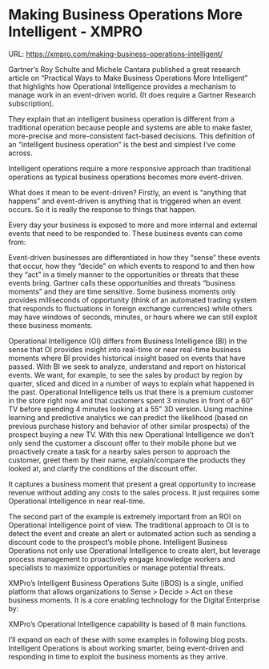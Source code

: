 # Making Business Operations More Intelligent - XMPRO

URL: https://xmpro.com/making-business-operations-intelligent/

Gartner’s Roy Schulte and Michele Cantara published a great research article on “Practical Ways to Make Business Operations More Intelligent” that highlights how Operational Intelligence provides a mechanism to manage work in an event-driven world. (It does require a Gartner Research subscription).

They explain that an intelligent business operation is different from a traditional operation because people and systems are able to make faster, more-precise and more-consistent fact-based decisions. This definition of an “intelligent business operation” is the best and simplest I’ve come across.

Intelligent operations require a more responsive approach than traditional operations as typical business operations becomes more event-driven.

What does it mean to be event-driven? Firstly, an event is “anything that happens” and event-driven is anything that is triggered when an event occurs. So it is really the response to things that happen.

Every day your business is exposed to more and more internal and external events that need to be responded to. These business events can come from:

Event-driven businesses are differentiated in how they “sense” these events that occur, how they “decide” on which events to respond to and then how they “act” in a timely manner to the opportunities or threats that these events bring. Gartner calls these opportunities and threats “business moments” and they are time sensitive. Some business moments only provides milliseconds of opportunity (think of an automated trading system that responds to fluctuations in foreign exchange currencies) while others may have windows of seconds, minutes, or hours where we can still exploit these business moments.

Operational Intelligence (OI) differs from Business Intelligence (BI) in the sense that OI provides insight into real-time or near real-time business moments where BI provides historical insight based on events that have passed. With BI we seek to analyze, understand and report on historical events. We want, for example, to see the sales by product by region by quarter, sliced and diced in a number of ways to explain what happened in the past. Operational Intelligence tells us that there is a premium customer in the store right now and that customers spent 3 minutes in front of a 60” TV before spending 4 minutes looking at a 55” 3D version. Using machine learning and predictive analytics we can predict the likelihood (based on previous purchase history and behavior of other similar prospects) of the prospect buying a new TV. With this new Operational Intelligence we don’t only send the customer a discount offer to their mobile phone but we proactively create a task for a nearby sales person to approach the customer, greet them by their name, explain/compare the products they looked at, and clarify the conditions of the discount offer.

It captures a business moment that present a great opportunity to increase revenue without adding any costs to the sales process. It just requires some Operational Intelligence in near real-time.

The second part of the example is extremely important from an ROI on Operational Intelligence point of view. The traditional approach to OI is to detect the event and create an alert or automated action such as sending a discount code to the prospect’s mobile phone. Intelligent Business Operations not only use Operational Intelligence to create alert, but leverage process management to proactively engage knowledge workers and specialists to maximize opportunities or manage potential threats.

XMPro’s Intelligent Business Operations Suite (iBOS) is a single, unified platform that allows organizations to Sense > Decide > Act on these business moments. It is a core enabling technology for the Digital Enterprise by:

XMPro’s Operational Intelligence capability is based of 8 main functions.



I’ll expand on each of these with some examples in following blog posts. Intelligent Operations is about working smarter, being event-driven and responding in time to exploit the business moments as they arrive.

